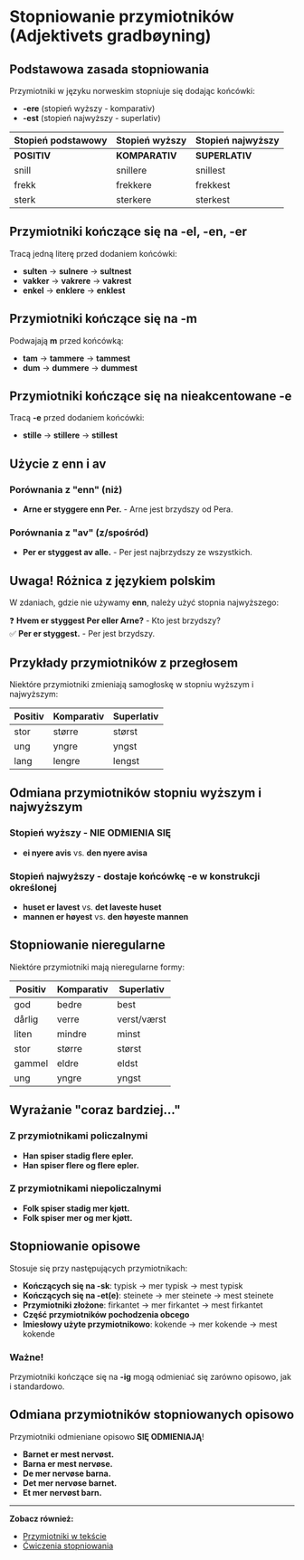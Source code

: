 # Stopniowanie przymiotników (Adjektivets gradbøyning)

## Podstawowa zasada stopniowania

Przymiotniki w języku norweskim stopniuje się dodając końcówki:
- **-ere** (stopień wyższy - komparativ) 
- **-est** (stopień najwyższy - superlativ)

| Stopień podstawowy | Stopień wyższy | Stopień najwyższy |
|-------------------|-----------------|-------------------|
| **POSITIV** | **KOMPARATIV** | **SUPERLATIV** |
| snill | snillere | snillest |
| frekk | frekkere | frekkest |
| sterk | sterkere | sterkest |

## Przymiotniki kończące się na -el, -en, -er

Tracą jedną literę przed dodaniem końcówki:
- **sulten** → **sulnere** → **sultnest**
- **vakker** → **vakrere** → **vakrest**
- **enkel** → **enklere** → **enklest**

## Przymiotniki kończące się na -m

Podwajają **m** przed końcówką:
- **tam** → **tammere** → **tammest**
- **dum** → **dummere** → **dummest**

## Przymiotniki kończące się na nieakcentowane -e

Tracą **-e** przed dodaniem końcówki:
- **stille** → **stillere** → **stillest**

## Użycie z enn i av

### Porównania z "enn" (niż)
- **Arne er styggere enn Per.** - Arne jest brzydszy od Pera.

### Porównania z "av" (z/spośród)
- **Per er styggest av alle.** - Per jest najbrzydszy ze wszystkich.

## Uwaga! Różnica z językiem polskim

W zdaniach, gdzie nie używamy **enn**, należy użyć stopnia najwyższego:

❓ **Hvem er styggest Per eller Arne?** - Kto jest brzydszy?  
✅ **Per er styggest.** - Per jest brzydszy.

## Przykłady przymiotników z przegłosem

Niektóre przymiotniki zmieniają samogłoskę w stopniu wyższym i najwyższym:

| Positiv | Komparativ | Superlativ |
|---------|------------|------------|
| stor | større | størst |
| ung | yngre | yngst |
| lang | lengre | lengst |

## Odmiana przymiotników stopniu wyższym i najwyższym

### Stopień wyższy - NIE ODMIENIA SIĘ
- **ei nyere avis** vs. **den nyere avisa**

### Stopień najwyższy - dostaje końcówkę -e w konstrukcji określonej
- **huset er lavest** vs. **det laveste huset**
- **mannen er høyest** vs. **den høyeste mannen**

## Stopniowanie nieregularne

Niektóre przymiotniki mają nieregularne formy:

| Positiv | Komparativ | Superlativ |
|---------|------------|------------|
| god | bedre | best |
| dårlig | verre | verst/værst |
| liten | mindre | minst |
| stor | større | størst |
| gammel | eldre | eldst |
| ung | yngre | yngst |

## Wyrażanie "coraz bardziej..."

### Z przymiotnikami policzalnymi
- **Han spiser stadig flere epler.**
- **Han spiser flere og flere epler.**

### Z przymiotnikami niepoliczalnymi  
- **Folk spiser stadig mer kjøtt.**
- **Folk spiser mer og mer kjøtt.**

## Stopniowanie opisowe

Stosuje się przy następujących przymiotnikach:
- **Kończących się na -sk**: typisk → mer typisk → mest typisk
- **Kończących się na -et(e)**: steinete → mer steinete → mest steinete  
- **Przymiotniki złożone**: firkantet → mer firkantet → mest firkantet
- **Część przymiotników pochodzenia obcego**
- **Imiesłowy użyte przymiotnikowo**: kokende → mer kokende → mest kokende

### Ważne!
Przymiotniki kończące się na **-ig** mogą odmieniać się zarówno opisowo, jak i standardowo.

## Odmiana przymiotników stopniowanych opisowo

Przymiotniki odmieniane opisowo **SIĘ ODMIENIAJĄ**!

- **Barnet er mest nervøst.**
- **Barna er mest nervøse.**
- **De mer nervøse barna.**
- **Det mer nervøse barnet.**
- **Et mer nervøst barn.**

---
**Zobacz również:**
- [Przymiotniki w tekście](../lekcje-podstawowe/lekcja-06.md)
- [Ćwiczenia stopniowania](../cwiczenia/gramatyczne.md)
